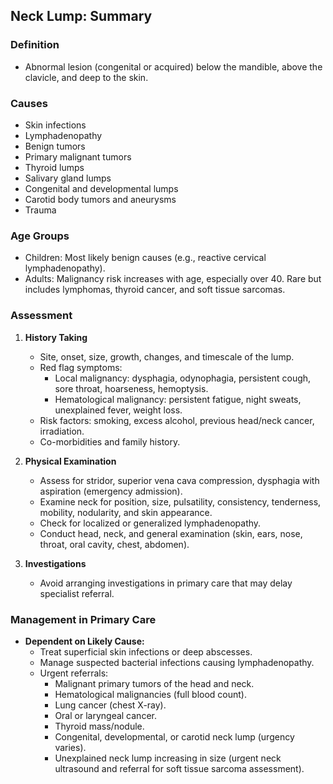 ## Neck Lump: Summary

### Definition
- Abnormal lesion (congenital or acquired) below the mandible, above the clavicle, and deep to the skin.
  
### Causes
- Skin infections
- Lymphadenopathy
- Benign tumors
- Primary malignant tumors
- Thyroid lumps
- Salivary gland lumps
- Congenital and developmental lumps
- Carotid body tumors and aneurysms
- Trauma

### Age Groups
- Children: Most likely benign causes (e.g., reactive cervical lymphadenopathy).
- Adults: Malignancy risk increases with age, especially over 40. Rare but includes lymphomas, thyroid cancer, and soft tissue sarcomas.

### Assessment
1. **History Taking**
   - Site, onset, size, growth, changes, and timescale of the lump.
   - Red flag symptoms:
     - Local malignancy: dysphagia, odynophagia, persistent cough, sore throat, hoarseness, hemoptysis.
     - Hematological malignancy: persistent fatigue, night sweats, unexplained fever, weight loss.
   - Risk factors: smoking, excess alcohol, previous head/neck cancer, irradiation.
   - Co-morbidities and family history.

2. **Physical Examination**
   - Assess for stridor, superior vena cava compression, dysphagia with aspiration (emergency admission).
   - Examine neck for position, size, pulsatility, consistency, tenderness, mobility, nodularity, and skin appearance.
   - Check for localized or generalized lymphadenopathy.
   - Conduct head, neck, and general examination (skin, ears, nose, throat, oral cavity, chest, abdomen).

3. **Investigations**
   - Avoid arranging investigations in primary care that may delay specialist referral.

### Management in Primary Care
- **Dependent on Likely Cause:**
  - Treat superficial skin infections or deep abscesses.
  - Manage suspected bacterial infections causing lymphadenopathy.
  - Urgent referrals:
    - Malignant primary tumors of the head and neck.
    - Hematological malignancies (full blood count).
    - Lung cancer (chest X-ray).
    - Oral or laryngeal cancer.
    - Thyroid mass/nodule.
    - Congenital, developmental, or carotid neck lump (urgency varies).
    - Unexplained neck lump increasing in size (urgent neck ultrasound and referral for soft tissue sarcoma assessment).
